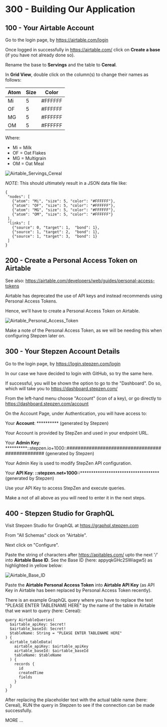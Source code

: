 # 300 - Building Our Application

## 100 - Your Airtable Account

Go to the login page, by https://airtable.com/login

Once logged in successfully in https://airtable.com/ click on **Create a base** (if you have not already done so).

Rename the base to **Servings** and the table to **Cereal**.

In **Grid View**, double click on the column(s) to change their names as follows:

| Atom | Size | Color |
| -- | -- | -- |
| Mi | 5 | #FFFFFF |
| OF | 5 | #FFFFFF |
| MG | 5 | #FFFFFF |
| OM | 5 | #FFFFFF |

Where:
- Mi = Milk
- OF = Oat Flakes
- MG = Multigrain
- OM = Oat Meal

![Airtable_Servings_Cereal](https://user-images.githubusercontent.com/1499433/229313861-3187b803-9912-4607-9eb2-ac0502c53a6a.png)

*NOTE*: This should ultimately result in a JSON data file like:
 
 ```
 {
  "nodes": [
    {"atom": "Mi", "size": 5, "color": "#FFFFFF"},
    {"atom": "OF", "size": 5, "color": "#FFFFFF"},
    {"atom": "MG", "size": 5, "color": "#FFFFFF"},
    {"atom": "OM", "size": 5, "color": "#FFFFFF"}
  ],
  "links": [
    {"source": 0, "target": 1,  "bond": 1},
    {"source": 1, "target": 2,  "bond": 1},
    {"source": 1, "target": 3,  "bond": 1}
  ]
}
 ```

## 200 - Create a Personal Access Token on Airtable

See also: https://airtable.com/developers/web/guides/personal-access-tokens

Airtable has deprecated the use of API keys and instead recommends using Personal Access Tokens.

Hence, we'll have to create a Personal Access Token on Airtable.

![Airtable_Personal_Access_Token](https://user-images.githubusercontent.com/1499433/229314495-1d577727-55d7-4557-a7e7-308100876559.png)

Make a note of the Personal Access Token, as we will be needing this when configuring Stepzen later on.

## 300 - Your Stepzen Account Details

Go to the login page, by https://login.stepzen.com/login

In our case we have decided to login with GitHub, so try the same here.

If successful, you will be shown the option to go to the "Dashboard". Do so, which will take you to https://dashboard.stepzen.com/ 

From the left-hand menu choose "Account" (icon of a key), or go directly to https://dashboard.stepzen.com/account

On the Account Page, under Authentication, you will have access to:


Your **Account**: ********** (generated by Stepzen)

Your Account is provided by StepZen and used in your endpoint URL.


Your **Admin Key**: **********::stepzen.io+1000::################################################ (generated by Stepzen)

Your Admin Key is used to modify StepZen API configuration.


Your **API Key**: **********::stepzen.net+1000::********************************************** (generated by Stepzen)

Use your API Key to access StepZen and execute queries.

Make a not of all above as you will need to enter it in the next steps.

## 400 - Stepzen Studio for GraphQL

Visit Stepzen Studio for GraphQL at https://graphql.stepzen.com

From "All Schemas" clock on "Airtable". 

Next click on "Configure".

Paste the string of characters after https://apitables.com/ upto the next '/' into **Airtable Base ID**. See the Base ID (here: appyqkGHc2SWiagw5) as highlighted in yellow below:

![Airtable_Base_ID](https://user-images.githubusercontent.com/1499433/229315106-79010077-fe88-489f-a80a-4b450214398f.png)

Paste the **Airtable Personal Access Token** into **Airtable API Key** (as API Key in Airtable has been replaced by Personal Access Token recently).

There is an example GraphQL query where you have to replace the text "PLEASE ENTER TABLENAME HERE" by the name of the table in Airtable that we want to query (here: Cereal):

```
query AirtableQueries(
  $airtable_apiKey: Secret!
  $airtable_baseId: Secret!
  $tableName: String = "PLEASE ENTER TABLENAME HERE"
) {
  airtable_tableData(
    airtable_apiKey: $airtable_apiKey
    airtable_baseId: $airtable_baseId
    tableName: $tableName
  ) {
    records {
      id
      createdTime
      fields
    }
  }
}
```

After replacing the placeholder text with the actual table name (here: Cereal), RUN the query in Stepzen to see if the connection can be made successfully.

MORE ...
